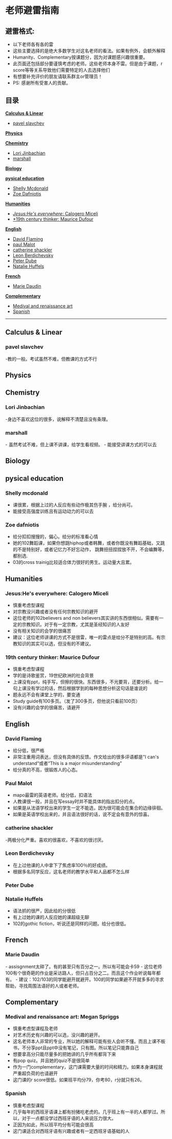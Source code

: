 # 老师避雷指南


 ## 避雷格式:
 - 以下老师各有各的雷
 - 这些主要选择的是绝大多数学生对这名老师的看法。如果有例外，会额外解释
 - Humanity、Complementary按课题分，因为对课题感兴趣很重要。
 - 此页面还包括部分要谨慎考虑的老师。这些老师本身不雷。但是由于课题，r score等等关系导致他们需要特定的人去选择他们
 - 有想要补充评价的朋友请联系群主or管理员！
 - PS: 感谢所有受害人的贡献。


 ## 目录
 <a href="#cal_linear">**Calculus & Linear**</a>  
 - <a href="#pavel">pavel slavchev</a>


 <a href="#phys">**Physics**</a>  

 <a href="#chem">**Chemistry**</a>  
 - <a href="#jinbachian">Lori Jinbachian</a>
 - <a href="#marshall">marshall</a>

 <a href="#bio">**Biology**</a>  

 <a href="#pe">**pysical education**</a> 
 - <a href="#mcdonald">Shelly Mcdonald</a>
 - <a href="#dafniotis">Zoe Dafniotis</a>

 <a href="#hum">**Humanities**</a>  
 - <a href="#jesus">*Jesus:He's everywhere*: Calogero Miceli</a>
 - <a href="#thinker">*19th century thinker: Maurice Dufour</a>


 <a href="#eng">**English**</a>  
 - <a href="#flaming">David Flaming</a>
 - <a href="#malot">paul Malot</a>
 - <a href="#shackler">catherine shackler</a>
 - <a href="#berdichevsky"> Leon Berdichevsky</a>
 - <a href="#dube"> Peter Dube</a>
 - <a href="#huffels"> Natalie Huffels</a>

 <a href="#fr">**French**</a>  
 - <a href="#daudin">Marie Daudin</a>

 <a href="#com">**Complementary**</a>  
 - <a href="#medival">Medival and renaissance art</a>
 - <a href="#spanish">Spanish</a>


 ---
 <h2 id="cal_linear">Calculus & Linear</h2>

 <h3 id="pavel">pavel slavchev</h3>

 -教的一般。考试虽然不难，但教课的方式不行



 <h2 id="phys">Physics</h2>


 <h2 id="chem">Chemistry</h2>

 <h3 id="jinbachian">Lori Jinbachian</h3>

 -身边不喜欢这位的很多，说解释不清楚且没有条理。

 <h3 id="marshall">marshall</h3>
 - 虽然考试不难，但上课不讲课，给学生看视频。
 - 能接受讲课方式的可以去

 <h2 id="bio">Biology</h2>

 <h2 id="pe">pysical education</h2>
 <h3 id="mcdonald">Shelly mcdonald</h3>

 - 课很累，根据上过的人反应有些动作极其伤手腕 ，给分尚可。
 - 能接受高强度训练且有运动动力的可以去

 <h3 id="dafniotis">Zoe dafniotis</h3>

 - 给分扣扣搜搜的，偏心。给分的标准看心情
 - 她的102舞蹈课，如果你想跳hiphop或者韩舞，或者你既没有舞蹈基础，又跳的不是特别好，或者记忆力不好忘动作，
 跳舞扭扭捏捏放不开，不会编舞等，都别选.
 - 03的cross trainig比较适合体力很好的男生。运动量大且累。



 <h2 id="hum">Humanities</h2>

 <h3 id="jesus">Jesus:He's everywhere: Calogero Miceli</h3>

 - 慎重考虑型课程
 - 对宗教没兴趣或者没有任何宗教知识的避开
 - 这位老师的102believers and non believers其实讲的东西很相似。需要有一定的宗教知识。对于有一定宗教，尤其是圣经知识的人友好
 - 没有相关知识的会学的很痛苦
 - 建议：这位老师讲课的方式不是很雷，唯一的雷点是给分不是特别的高。有宗教知识的其实可以选，但没有的不建议。

<h3 id="thinker">19th century thinker: Maurice Dufour</h3>

 - 慎重考虑型课程
 - 学的是诗歌鉴赏，19世纪欧洲的社会背景
 - 上课没有ppt，纯手写，但擦的很快。东西很多，不光要背，还要分析。给一句上课没有学过的话，然后根据学到的每种思想分析这句话是谁说的
 - 题永远不会有课堂上学的，要变通
 - Study guide有100多页。（发了300多页，但他说只看前100页）
 - 没有兴趣的会学的很痛苦，请避开
 

 <h2 id="eng">English</h2>

 <h3 id="flaming">David Flaming</h3>
 
 - 给分低，很严格
 - 非常注重用词表达，但没有具体的反馈。作文给出的很多评语都是"I can's understand“或者“This is a major misunderstanding"
 - 给分真的不高，很锻炼人的心态。

 <h3 id="malot">Paul Malot</h3>

 - mapo最雷的英语老师。给分低，扣语法
 - 人教课很一般，并且在写essay时并不能具体的指出扣分的点。
 - 如果是从法语学校出来的学生一定不能选，因为很可能会在集合的边缘徘徊。
 - 如果是英语学校出来的，并且语法很好的话，说不定会有意外的惊喜。

 <h3 id="shackler">catherine shackler</h3>
 -两极分化严重。喜欢的很喜欢，不喜欢的很讨厌。

 <h3 id="berdichevsky">Leon Berdichevsky</h3>

 - 在上过他课的人中拿下了焦虑率100％的好成绩。
 - 根据多名同学反应，这名老师的教学水平和人品都不怎么样

 <h3 id="dube">Peter Dube</h3>
 
 <h3 id="huffels">Natalie Huffels</h3>

 - 语法抓的很严，因此给的分很低
 - 有上过她的课的人反应她的课超级无聊
 - 102的gothic fiction，听说还是同样的问题。给分也很低。


 <h2 id="fre">French</h2>

 <h3 id="daudin">Marie Daudin</h3>
 - assisgnment太碎了。有的甚至只有百分之一。所以有可能会卡59
 - 这位老师100有个很奇葩的作业是采访路人，但只占百分之二。而且这个作业听说每年都有。
 - 建议：102/103的同学能避开就避开。100的同学如果避不开就多多的寻求帮助，寻找周围法语好的人或者老师。

 <h2 id="com">Complementary</h2>
 <h3 id="medival">Medival and renaissance art: Megan Spriggs</h3>

 - 慎重考虑型课程及老师
 - 对艺术历史有兴趣的可以选，没兴趣的避开。
 - 这名老师本人非常的专业，所以她的解释可能有些人会听不懂。而且上课不板书，不分享ppt且ppt中没有笔记，只有图。所以笔记只能靠自己
 - 想要拿高分只能尽量多的把她讲的几乎所有都背下来
 - 有pop quiz。并且她的quiz不是很简单
 - 作为一门complementary，这门课需要大量的时间和精力。如果本身课程就严重超负荷的也请避开
 - 这门课的r score很低。如果班平均分79，你考80，r分就只有26。

 <h3 id="spanish">Spanish</h3>

 - 慎重考虑型课程
 - 几乎每年的西班牙语课上都有扮猪吃老虎的。几乎班上有一半的人都学过。所以，对于一点都没学过西班牙语的人来说压力很大。
 - 正因为如此，所以班平均分有可能会很高
 - 这门课适合对西班牙语有兴趣或者有一定西班牙语基础的人
